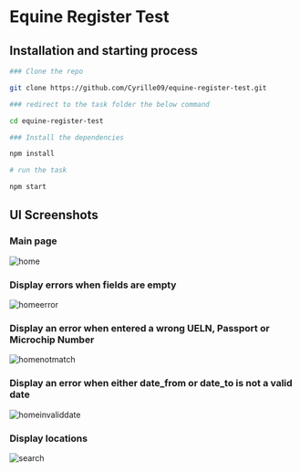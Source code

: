 # Equine Register Test

## Installation and starting process

```bash
### Clone the repo

git clone https://github.com/Cyrille09/equine-register-test.git

### redirect to the task folder the below command

cd equine-register-test

### Install the dependencies

npm install

# run the task

npm start


```

## UI Screenshots

### Main page

![home](https://user-images.githubusercontent.com/25312073/157148565-10e9cdac-9d59-4869-9ac9-e1d22d9f990f.PNG)

### Display errors when fields are empty

![homeerror](https://user-images.githubusercontent.com/25312073/157148814-2bfa4e8e-318b-4b1c-aaf6-ac0a471d9dbe.PNG)

### Display an error when entered a wrong UELN, Passport or Microchip Number

![homenotmatch](https://user-images.githubusercontent.com/25312073/157148888-f3fc295a-bed8-418a-8549-07367901735b.PNG)

### Display an error when either date_from or date_to is not a valid date

![homeinvaliddate](https://user-images.githubusercontent.com/25312073/157149114-35c0aeae-d752-4e22-bfe1-13f8b6e1abff.PNG)

### Display locations

![search](https://user-images.githubusercontent.com/25312073/157149215-b1aab612-1ad2-4c4c-9fa3-a24067dd6fc9.PNG)
